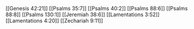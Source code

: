 [[Genesis 42:21]]
[[Psalms 35:7]]
[[Psalms 40:2]]
[[Psalms 88:6]]
[[Psalms 88:8]]
[[Psalms 130:1]]
[[Jeremiah 38:6]]
[[Lamentations 3:52]]
[[Lamentations 4:20]]
[[Zechariah 9:11]]
